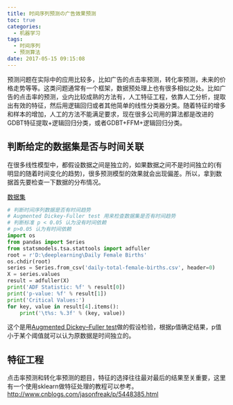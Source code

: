 ```yaml
---
title: 时间序列预测の广告效果预测
toc: true
categories:
  - 机器学习
tags:
  - 时间序列
  - 预测算法
date: 2017-05-15 09:15:08
---
```


预测问题在实际中的应用比较多，比如广告的点击率预测，转化率预测，未来的价格走势等等。这类问题通常有一个框架，数据预处理上也有很多相似之处。比如广告的点击率的预测，业内比较成熟的方法有，人工特征工程，依靠人工分析，提取出有效的特征，然后用逻辑回归或者其他简单的线性分类器分类。随着特征的增多和样本的增加，人工的方法不能满足要求，现在很多公司用的算法都是改进的GDBT特征提取+逻辑回归分类，或者GDBT+FFM+逻辑回归分类。
<!-- more -->

## 判断给定的数据集是否与时间关联

在很多线性模型中，都假设数据之间是独立的，如果数据之间不是时间独立的(有明显的随着时间变化的趋势)，很多预测模型的效果就会出现偏差。所以，拿到数据首先要检查一下数据的分布情况。

[数据集](https://datamarket.com/data/set/235k/daily-total-female-births-in-california-1959#!ds=235k&display=line)

```python
# 判断时间序列数据是否有时间趋势
# Augmented Dickey-Fuller test 用来检查数据集是否有时间趋势
# 判断标准 p < 0.05 认为没有时间依赖
# p>0.05 认为有时间依赖
import os
from pandas import Series
from statsmodels.tsa.stattools import adfuller
root = r'D:\deeplearning\Daily Female Births'
os.chdir(root)
series = Series.from_csv('daily-total-female-births.csv', header=0)
X = series.values
result = adfuller(X)
print('ADF Statistic: %f' % result[0])
print('p-value: %f' % result[1])
print('Critical Values:')
for key, value in result[4].items():
	print('\t%s: %.3f' % (key, value))
```

这个是用[Augmented Dickey–Fuller test](https://en.wikipedia.org/wiki/Augmented_Dickey%E2%80%93Fuller_test)做的假设检验，根据p值确定结果，p值小于某个阈值就可以认为原数据是时间独立的。

## 特征工程

点击率预测和转化率预测的题目，特征的选择往往最对最后的结果至关重要，这里有一个使用sklearn做特征处理的教程可以参考。
<http://www.cnblogs.com/jasonfreak/p/5448385.html>
